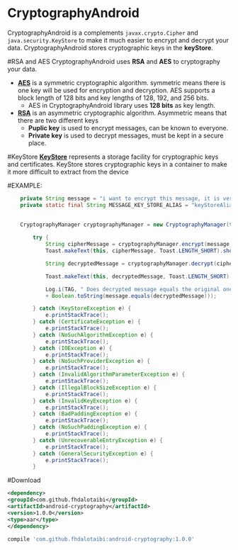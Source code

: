 # CryptographyAndroid
CryptographyAndroid is a complements ```javax.crypto.Cipher``` and ```java.security.KeyStore``` to make it much easier to encrypt and decrypt
your data. CryptographyAndroid stores cryptographic keys in the **keyStore**. 


#RSA and AES
CryptographyAndroid uses **RSA** and **AES** to cryptography your data.
* **<a href="https://developer.android.com/reference/javax/crypto/Cipher.html">AES</a>**
is a symmetric cryptographic algorithm. symmetric means there is one key will be used for encryption and decryption.
AES supports a block length of 128 bits and key lengths of 128, 192, and 256 bits.
  * AES in CryptographyAndroid library uses **128 bits** as key length.
* **<a href="https://developer.android.com/reference/javax/crypto/Cipher.html">RSA</a>**
is an asymmetric cryptographic algorithm. Asymmetric means that there are two different keys
  * **Puplic key** is used to encrypt messages, can be known to everyone.
  * **Private key** is used to decrypt messages, must be kept in a secure place.
  
  
#KeyStore
**<a href="https://developer.android.com/training/articles/keystore.html">KeyStore</a>**
represents a storage facility for cryptographic keys and certificates.
KeyStore stores cryptographic keys in a container to make it more difficult to extract from the device


#EXAMPLE:
```java 
    private String message = "i want to encrypt this message, it is very important message";
    private static final String MESSAGE_KEY_STORE_ALIAS = "keyStoreAliasForMessage";
    
    
    CryptographyManager cryptographyManager = new CryptographyManager(this);

        try {
            String cipherMessage = cryptographyManager.encrypt(message, MESSAGE_KEY_STORE_ALIAS);
            Toast.makeText(this, cipherMessage, Toast.LENGTH_SHORT).show();

            String decryptedMessage = cryptographyManager.decrypt(cipherMessage, MESSAGE_KEY_STORE_ALIAS);

            Toast.makeText(this, decryptedMessage, Toast.LENGTH_SHORT).show();

            Log.i(TAG, " Does decrypted message equals the original one : " 
            + Boolean.toString(message.equals(decryptedMessage)));

        } catch (KeyStoreException e) {
            e.printStackTrace();
        } catch (CertificateException e) {
            e.printStackTrace();
        } catch (NoSuchAlgorithmException e) {
            e.printStackTrace();
        } catch (IOException e) {
            e.printStackTrace();
        } catch (NoSuchProviderException e) {
            e.printStackTrace();
        } catch (InvalidAlgorithmParameterException e) {
            e.printStackTrace();
        } catch (IllegalBlockSizeException e) {
            e.printStackTrace();
        } catch (InvalidKeyException e) {
            e.printStackTrace();
        } catch (BadPaddingException e) {
            e.printStackTrace();
        } catch (NoSuchPaddingException e) {
            e.printStackTrace();
        } catch (UnrecoverableEntryException e) {
            e.printStackTrace();
        } catch (GeneralSecurityException e) {
            e.printStackTrace();
        }
```
#Download
  ```xml
  <dependency>
  <groupId>com.github.fhdalotaibi</groupId>
  <artifactId>android-cryptography</artifactId>
  <version>1.0.0</version>
  <type>aar</type>
  </dependency> 
```
  ```groovy
  compile 'com.github.fhdalotaibi:android-cryptography:1.0.0'
  ```
